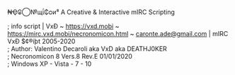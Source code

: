 ₦Ҿ₢⃝№щΐ₵ᴑᴎ⁸
A Creative &amp; Interactive mIRC Scripting


; info script | VxÐ ~ https://vxd.mobi ~ https://mirc.vxd.mobi/necronomicon.html ~ caronte.ade@gmail.com |  mIRC VxÐ $¢®iþt 2005-2020               
; Author: Valentino Decaroli aka VxD aka DEATHJ0KER                                                                                   
; Necronomicon 8 Vers.8 Rev.E 01/01/2020    
; Windows XP - Vista - 7 - 10
